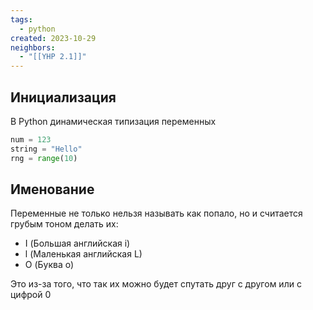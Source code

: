 ```yaml
---
tags:
  - python
created: 2023-10-29
neighbors:
  - "[[YHP 2.1]]"
---
```

## Инициализация

В Python динамическая типизация переменных
```python
num = 123
string = "Hello"
rng = range(10)
```

## Именование

Переменные не только нельзя называть как попало, но и считается грубым тоном делать их:
- I (Большая английская i)
- l (Маленькая английская L)
- O (Буква o)

Это из-за того, что так их можно будет спутать друг с другом или с цифрой 0


